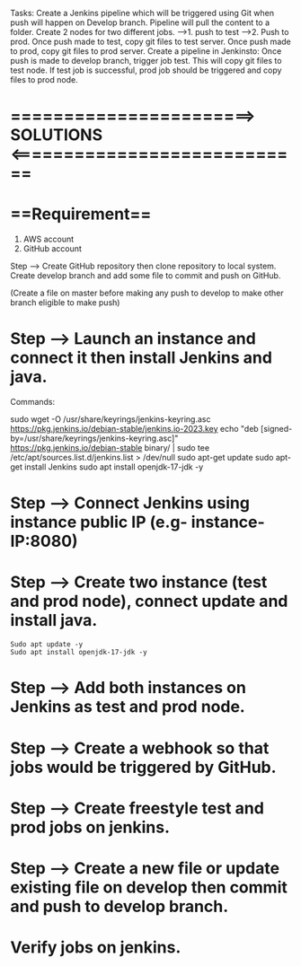 Tasks:
Create a Jenkins pipeline which will be triggered using Git when push will happen on Develop branch.
Pipeline will pull the content to a folder.
Create 2 nodes for two different jobs. -->1. push to test -->2. Push to prod.
Once push made to test, copy git files to test server.
Once push made to prod, copy git files to prod server.
Create a pipeline in Jenkinsto:
Once push is made to develop branch, trigger job test. This will copy git files to test node.
If test job is successful, prod job should be triggered and copy files to prod node.

# =======================> SOLUTIONS <============================

# ==Requirement==
1. AWS account
2. GitHub account

Step --> Create GitHub repository then clone repository to local system. Create develop branch and add some file to commit and push on GitHub.

(Create a file on master before making any push to develop to make other branch eligible to make push)

# Step --> Launch an instance and connect it then install Jenkins and java.
Commands:

  sudo wget -O /usr/share/keyrings/jenkins-keyring.asc \
    https://pkg.jenkins.io/debian-stable/jenkins.io-2023.key
  echo "deb [signed-by=/usr/share/keyrings/jenkins-keyring.asc]" \
    https://pkg.jenkins.io/debian-stable binary/ | sudo tee \
    /etc/apt/sources.list.d/jenkins.list > /dev/null
  sudo apt-get update
  sudo apt-get install Jenkins
  sudo apt install openjdk-17-jdk -y

# Step --> Connect Jenkins using instance public IP (e.g- instance-IP:8080)

# Step --> Create two instance (test and prod node), connect update and install java.

	Sudo apt update -y
	Sudo apt install openjdk-17-jdk -y

# Step --> Add both instances on Jenkins as test and prod node.

# Step --> Create a webhook so that jobs would be triggered by GitHub.

# Step --> Create freestyle test and prod jobs on jenkins.

# Step --> Create a new file or update existing file on develop then commit and push to develop branch.

# Verify jobs on jenkins.
